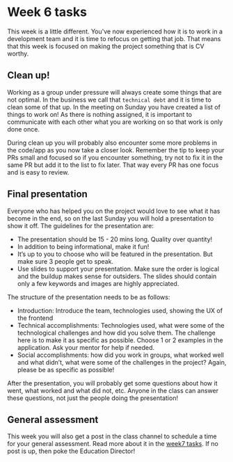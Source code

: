 # Week 6 tasks
This week is a little different. You've now experienced how it is to work in a development team and it is time to refocus on getting that job. That means that this week is focused on making the project something that is CV worthy.

## Clean up!
Working as a group under pressure will always create some things that are not optimal. In the business we call that `technical debt` and it is time to clean some of that up. In the meeting on Sunday you have created a list of things to work on! As there is nothing assigned, it is important to communicate with each other what you are working on so that work is only done once.

During clean up you will probably also encounter some more problems in the code/app as you now take a closer look. Remember the tip to keep your PRs small and focused so if you encounter something, try not to fix it in the same PR but add it to the list to fix later. That way every PR has one focus and is easy to review.

## Final presentation
Everyone who has helped you on the project would love to see what it has become in the end, so on the last Sunday you will hold a presentation to show it off. The guidelines for the presentation are:

- The presentation should be 15 - 20 mins long. Quality over quantity!
- In addition to being informational, make it fun!
- It’s up to you to choose who will be featured in the presentation. But make sure 3 people get to speak.
- Use slides to support your presentation. Make sure the order is logical and the buildup makes sense for outsiders. The slides should contain only a few keywords and images are highly appreciated.

The structure of the presentation needs to be as follows:
- Introduction: Introduce the team, technologies used, showing the UX of the frontend
- Technical accomplishments: Technologies used, what were some of the technological challenges and how did you solve them. The challenge here is to make it as specific as possible. Choose 1 or 2 examples in the application. Ask your mentor for help if needed.
- Social accomplishments: how did you work in groups, what worked well and what didn’t, what were some of the challenges in the project? Again, please be as specific as possible!

After the presentation, you will probably get some questions about how it went, what worked and what did not, etc. Anyone in the class can answer these questions, not just the people doing the presentation!

## General assessment
This week you will also get a post in the class channel to schedule a time for your general assessment. Read more about it in the [week7 tasks](../week7/MAKEME.md). If no post is up, then poke the Education Director!